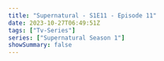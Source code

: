 ```yaml
---
title: "Supernatural - S1E11 - Episode 11"
date: 2023-10-27T06:49:51Z
tags: ["Tv-Series"]
series: ["Supernatural Season 1"]
showSummary: false
---
```


  <mux-player stream-type="on-demand"
  src="https://kp3d-my.sharepoint.com/personal/ryoo_kp3d_onmicrosoft_com/_layouts/15/download.aspx?share=EcyZMs6sPkBOmKiiykpBDyQBEpXdjX282dvw4fibnK9pYQ" prefer-playback="mse" controls>
  </mux-player>
  
  
  <script src="https://cdn.jsdelivr.net/npm/@mux/mux-player"></script>
  
 <script type="application/ld+json">
 {
  "@context": "https://schema.org/",
  "@type": "VideoObject",
  "name": "Supernatural - S1E11 - Episode 11",
  "thumbnailUrl": "https://www.themoviedb.org/t/p/original/rTS409d3GgcPDjdc9ut2khzHDp3.jpg?width=314&fit_mode=preserve&time=25",
  "contentUrl": "https://stream.mux.com/ZFk1gxTIgf012NZmTsYygs008PaJk9HkvxMEq7jxGqmPI.m3u8",
  "uploadDate": "2023-10-27T06:49:51Z",
}

</script>